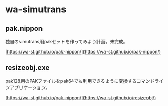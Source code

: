 # wa-simutrans

## pak.nippon
独自のsimutrans用pakセットを作ってみよう計画。未完成。

[https://wa-st.github.io/pak-nippon/](https://wa-st.github.io/pak-nippon/)

## resizeobj.exe
pak128用のPAKファイルをpak64でも利用できるように変換するコマンドラインアプリケーション。

[https://wa-st.github.io/pak-nippon/](https://wa-st.github.io/resizeobj/)
